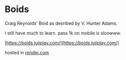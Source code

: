 # Boids

Craig Reynolds' Boid as desribed by V. Hunter Adams.

I still have much to learn.
pass 1k on mobile is sloowww.

[https://boids.jujiplay.com/](https://boids.jujiplay.com/)

hosted in [render.com](https://render.com)